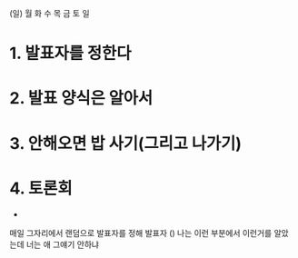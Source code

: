 (일) 월 화 수 목 금 토 일 

# 1. 발표자를 정한다
# 2. 발표 양식은 알아서
# 3. 안해오면 밥 사기(그리고 나가기)
# 4. 토론회

-




매일 그자리에서 랜덤으로 발표자를 정해
발표자 ()
나는 이런 부분에서 이런거를 알았는데 너는 애 그얘기 안하냐 






